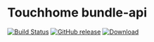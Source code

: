 # Touchhome bundle-api
[![Build Status](https://travis-ci.com/touchhome/touchhome-core.svg)](https://travis-ci.com/github/touchhome/touchhome-core)
[![GitHub release](https://img.shields.io/github/v/release/touchhome/touchhome-core)](https://github.com/touchhome/touchhome-core/releases)
[![Download](https://api.bintray.com/packages/touchhome/maven-repo/bundle-api/images/download.svg) ](https://bintray.com/touchhome/maven-repo/bundle-api/_latestVersion)
